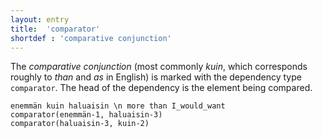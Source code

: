 ```yaml
---
layout: entry
title:  'comparator'
shortdef : 'comparative conjunction'
---
```


The *comparative conjunction* (most commonly *kuin*, which corresponds roughly to *than* and *as* in English) is marked with the dependency type `comparator`. The head of the dependency is the element being compared.

<!-- fname:comparator.pdf -->
~~~ sdparse
enemmän kuin haluaisin \n more than I_would_want
comparator(enemmän-1, haluaisin-3)
comparator(haluaisin-3, kuin-2)
~~~
